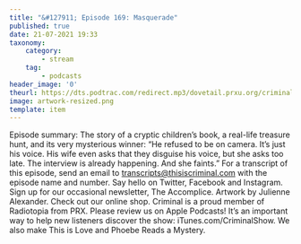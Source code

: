 ```yaml
---
title: "&#127911; Episode 169: Masquerade"
published: true
date: 21-07-2021 19:33
taxonomy:
    category:
        - stream
    tag:
        - podcasts
header_image: '0'
theurl: https://dts.podtrac.com/redirect.mp3/dovetail.prxu.org/criminal/e76db2d7-b4bc-4cab-9aab-0fd022463d7a/Episode_169_Masquerade_Part_1.mp3
image: artwork-resized.png
template: item
--- 
```

Episode summary: The story of a cryptic children’s book, a real-life treasure hunt, and its very mysterious winner: “He refused to be on camera. It’s just his voice. His wife even asks that they disguise his voice, but she asks too late. The interview is already happening. And she faints.” For a transcript of this episode, send an email to transcripts@thisiscriminal.com with the episode name and number. Say hello on Twitter, Facebook and Instagram. Sign up for our occasional newsletter, The Accomplice. Artwork by Julienne Alexander. Check out our online shop. Criminal is a proud member of Radiotopia from PRX. Please review us on Apple Podcasts! It’s an important way to help new listeners discover the show: iTunes.com/CriminalShow. We also make This is Love and Phoebe Reads a Mystery.
